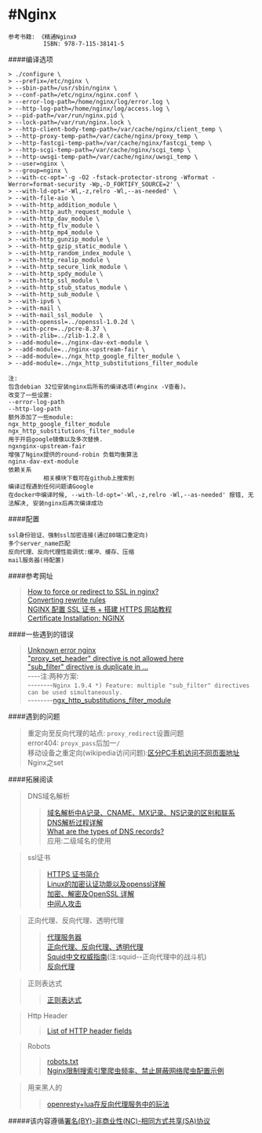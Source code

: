 #Nginx
======

```
参考书籍: 《精通Nginx》
          ISBN: 978-7-115-38141-5
```

####编译选项
```
> ./configure \
> --prefix=/etc/nginx \
> --sbin-path=/usr/sbin/nginx \
> --conf-path=/etc/nginx/nginx.conf \
> --error-log-path=/home/nginx/log/error.log \
> --http-log-path=/home/nginx/log/access.log \
> --pid-path=/var/run/nginx.pid \
> --lock-path=/var/run/nginx.lock \
> --http-client-body-temp-path=/var/cache/nginx/client_temp \
> --http-proxy-temp-path=/var/cache/nginx/proxy_temp \
> --http-fastcgi-temp-path=/var/cache/nginx/fastcgi_temp \
> --http-scgi-temp-path=/var/cache/nginx/scgi_temp \
> --http-uwsgi-temp-path=/var/cache/nginx/uwsgi_temp \
> --user=nginx \
> --group=nginx \
> --with-cc-opt='-g -O2 -fstack-protector-strong -Wformat -Werror=format-security -Wp,-D_FORTIFY_SOURCE=2' \
> --with-ld-opt='-Wl,-z,relro -Wl,--as-needed' \
> --with-file-aio \
> --with-http_addition_module \
> --with-http_auth_request_module \
> --with-http_dav_module \
> --with-http_flv_module \
> --with-http_mp4_module \
> --with-http_gunzip_module \
> --with-http_gzip_static_module \
> --with-http_random_index_module \
> --with-http_realip_module \
> --with-http_secure_link_module \
> --with-http_spdy_module \
> --with-http_ssl_module \
> --with-http_stub_status_module \
> --with-http_sub_module \
> --with-ipv6 \
> --with-mail \
> --with-mail_ssl_module  \
> --with-openssl=../openssl-1.0.2d \
> --with-pcre=../pcre-8.37 \
> --with-zlib=../zlib-1.2.8 \
> --add-module=../nginx-dav-ext-module \
> --add-module=../nginx-upstream-fair \
> --add-module=../ngx_http_google_filter_module \
> --add-module=../ngx_http_substitutions_filter_module

注:
包含debian 32位安装nginx后所有的编译选项(#nginx -V查看)。
改变了一些设置:
--error-log-path
--http-log-path
额外添加了一些module:
ngx_http_google_filter_module
ngx_http_substitutions_filter_module
用于开启google镜像以及多次替换.
ngxnginx-upstream-fair
增强了Nginx提供的round-robin 负载均衡算法
nginx-dav-ext-module
依赖关系
          相关模块下载可在github上搜索到
编译过程遇到任何问题请Google
在docker中编译时候, --with-ld-opt='-Wl,-z,relro -Wl,--as-needed' 报错, 无法解决, 安装nginx后再次编译成功
```

####配置
```
ssl身份验证、强制ssl加密连接(通过80端口重定向)
多个server_name匹配
反向代理、反向代理性能调优:缓冲、缓存、压缩
mail服务器(待配置)
```

####参考网址
>[How to force or redirect to SSL in nginx?](http://serverfault.com/questions/250476/how-to-force-or-redirect-to-ssl-in-nginx)  
>[Converting rewrite rules](http://nginx.org/en/docs/http/converting_rewrite_rules.html)  
>[NGINX 配置 SSL 证书 + 搭建 HTTPS 网站教程](https://s.how/nginx-ssl/)  
>[Certificate Installation: NGINX](https://support.comodo.com/index.php?/Default/Knowledgebase/Article/View/789/37/)

####一些遇到的错误
>[Unknown error nginx](http://stackoverflow.com/questions/17241554/unknown-error-nginx)  
>["proxy_set_header" directive is not allowed here](http://serverfault.com/questions/506972/nginx-why-i-cant-put-proxy-set-header-inside-an-if-clause)  
>["sub_filter" directive is duplicate in ...](http://serverfault.com/questions/281741/multiple-sub-filter-rules-for-a-reverse-proxy-on-nginx)  
----注:两种方案:  
--------`Nginx 1.9.4 *) Feature: multiple "sub_filter" directives can be used simultaneously.`<br> --------[ngx_http_substitutions_filter_module](https://github.com/yaoweibin/ngx_http_substitutions_filter_module)

####遇到的问题
>重定向至反向代理的站点: `proxy_redirect`设置问题  
>error404: `proyx_pass`后加一`/`  
>移动设备之重定向(wikipedia访问问题):[区分PC手机访问不同页面地址](http://www.brafox.com/post/2015/server/%E5%8C%BA%E5%88%86PC%E6%89%8B%E6%9C%BA%E8%AE%BF%E9%97%AE%E4%B8%8D%E5%90%8C%E9%A1%B5%E9%9D%A2%E5%9C%B0%E5%9D%80.html)  
>Nginx之set

####拓展阅读
>DNS域名解析
>>[域名解析中A记录、CNAME、MX记录、NS记录的区别和联系](http://blog.csdn.net/crazw/article/details/8986581)  
>>[ DNS解析过程详解](http://blog.csdn.net/meimingming/article/details/9038223)  
>>[What are the types of DNS records?](http://help.slamdot.com/idx/0/057/What-are-the-types-of-DNS-records)  
>>应用:二级域名的使用

>ssl证书
>>[HTTPS 证书简介](https://leonax.net/p/7522/https-certificate-introduction/)  
>>[Linux的加密认证功能以及openssl详解](http://lanlian.blog.51cto.com/6790106/1281720)  
>>[加密、解密及OpenSSL 详解](http://freeloda.blog.51cto.com/2033581/1216176)  
>>[中间人攻击](https://zh.wikipedia.org/zh/%E4%B8%AD%E9%97%B4%E4%BA%BA%E6%94%BB%E5%87%BB)

>正向代理、反向代理、透明代理
>>[代理服务器](https://zh.wikipedia.org/wiki/%E4%BB%A3%E7%90%86%E6%9C%8D%E5%8A%A1%E5%99%A8)  
>>[正向代理、反向代理、透明代理](http://github.thinkingbar.com/reverseProxy/)  
>>[Squid中文权威指南](http://home.arcor.de/pangj/squid/)(注:squid--正向代理中的战斗机)  
>>[反向代理](https://zh.wikipedia.org/wiki/%E5%8F%8D%E5%90%91%E4%BB%A3%E7%90%86)

>正则表达式
>>[正则表达式](https://zh.wikipedia.org/wiki/%E6%AD%A3%E5%88%99%E8%A1%A8%E8%BE%BE%E5%BC%8F)

>Http Header
>>[List of HTTP header fields](https://en.wikipedia.org/wiki/List_of_HTTP_header_fields)  

>Robots
>>[robots.txt](https://zh.wikipedia.org/wiki/Robots.txt)  
>>[Nginx限制搜索引擎爬虫频率、禁止屏蔽网络爬虫配置示例](http://www.jb51.net/article/52569.htm)

>用来黑人的
>>[openresty+lua在反向代理服务中的玩法](http://drops.wooyun.org/tips/6403)

#####该内容遵循[署名(BY)-非商业性(NC)-相同方式共享(SA)协议](https://creativecommons.org/licenses/by-nc-sa/3.0/us/deed.zh)
